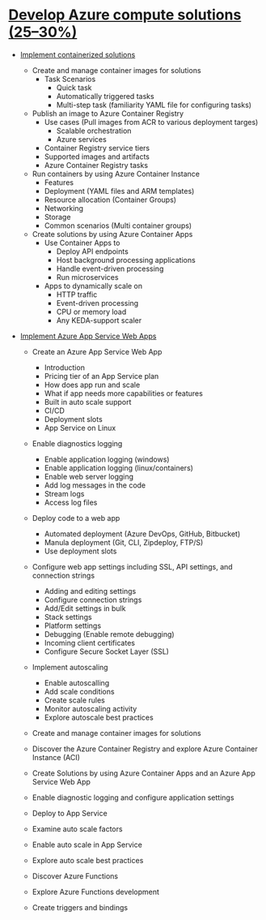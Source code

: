 # [Develop Azure compute solutions (25–30%)](Compute/README.md)
- [Implement containerized solutions](Compute/Containers/README.md)
    - Create and manage container images for solutions
        - Task Scenarios
            - Quick task
            - Automatically triggered tasks
            - Multi-step task (familiarity YAML file for configuring tasks)
    - Publish an image to Azure Container Registry
        - Use cases (Pull images from ACR to various deployment targes)
            - Scalable orchestration
            - Azure services
        - Container Registry service tiers
        - Supported images and artifacts
        - Azure Container Registry tasks
    - Run containers by using Azure Container Instance
        - Features
        - Deployment (YAML files and ARM templates)
        - Resource allocation  (Container Groups)
        - Networking
        - Storage
        - Common scenarios (Multi container groups)
    - Create solutions by using Azure Container Apps
        - Use Container Apps to
            - Deploy API endpoints
            - Host background processing applications
            - Handle event-driven processing
            - Run microservices
        - Apps to dynamically scale on 
            - HTTP traffic
            - Event-driven processing
            - CPU or memory load
            - Any KEDA-support scaler

- [Implement Azure App Service Web Apps](Compute/AppService/README.md)
    - Create an Azure App Service Web App
        - Introduction
        - Pricing tier of an App Service plan
        - How does app run and scale
        - What if app needs more capabilities or features
        - Built in auto scale support
        - CI/CD
        - Deployment slots
        - App Service on Linux
    - Enable diagnostics logging
        - Enable application logging (windows)
        - Enable application logging (linux/containers)
        - Enable web server logging
        - Add log messages in the code
        - Stream logs
        - Access log files
    - Deploy code to a web app
        - Automated deployment (Azure DevOps, GitHub, Bitbucket)
        - Manula deployment (Git, CLI, Zipdeploy, FTP/S)
        - Use deployment slots
    - Configure web app settings including SSL, API settings, and connection strings
        - Adding and editing settings
        - Configure connection strings
        - Add/Edit settings in bulk
        - Stack settings
        - Platform settings
        - Debugging (Enable remote debugging)
        - Incoming client certificates
        - Configure Secure Socket Layer (SSL)
    - Implement autoscaling
        - Enable autoscalling
        - Add scale conditions
        - Create scale rules
        - Monitor autoscaling activity
        - Explore autoscale best practices 

    - Create and manage container images for solutions
    - Discover the Azure Container Registry and explore Azure Container Instance (ACI)
    - Create Solutions by using Azure Container Apps and an Azure App Service Web App
    - Enable diagnostic logging and configure application settings
    - Deploy to App Service
    - Examine auto scale factors
    - Enable auto scale in App Service
    - Explore auto scale best practices
    - Discover Azure Functions
    - Explore Azure Functions development
    - Create triggers and bindings
